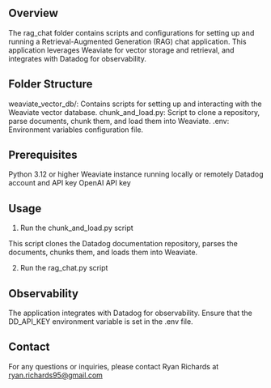 ## Overview
The rag_chat folder contains scripts and configurations for setting up and running a Retrieval-Augmented Generation (RAG) chat application. This application leverages Weaviate for vector storage and retrieval, and integrates with Datadog for observability.

## Folder Structure
weaviate_vector_db/: Contains scripts for setting up and interacting with the Weaviate vector database.
chunk_and_load.py: Script to clone a repository, parse documents, chunk them, and load them into Weaviate.
.env: Environment variables configuration file.

## Prerequisites
Python 3.12 or higher
Weaviate instance running locally or remotely
Datadog account and API key
OpenAI API key

## Usage
1. Run the chunk_and_load.py script

This script clones the Datadog documentation repository, parses the documents, chunks them, and loads them into Weaviate.

2. Run the rag_chat.py script


## Observability
The application integrates with Datadog for observability. Ensure that the DD_API_KEY environment variable is set in the .env file.

## Contact

For any questions or inquiries, please contact Ryan Richards at ryan.richards95@gmail.com
